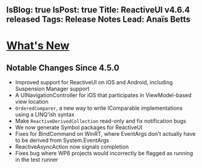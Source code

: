 IsBlog: true
IsPost: true
Title: ReactiveUI v4.6.4 released
Tags: Release Notes
Lead: Anaïs Betts
---

# [What's New](https://github.com/reactiveui/reactiveui/compare/4.5.0...4.6.4)

## Notable Changes Since 4.5.0
- Improved support for ReactiveUI on iOS and Android, including Suspension Manager support
- A UINavigationController for iOS that participates in ViewModel-based view location
- `OrderedComparer`, a new way to write IComparable implementations using a LINQ'ish syntax
- Make `ReactiveDerivedCollection` read-only and fix notification bugs
- We now generate Symbol packages for ReactiveUI
- Fixes for BindCommand on WinRT, where EventArgs don't actually have to be derived from System.EventArgs
- ReactiveAsyncAction now signals completion
- Fixes bug where WP8 projects would incorrectly be flagged as running in the test runner
